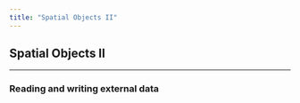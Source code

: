 ```yaml
---
title: "Spatial Objects II"
---
```


## Spatial Objects II

----

### Reading and writing external data

###

###
